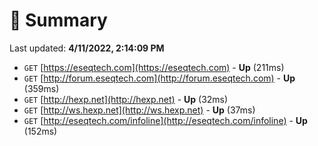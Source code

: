 # 📖 Summary
Last updated: **4/11/2022, 2:14:09 PM**

- `GET` [https://eseqtech.com](https://eseqtech.com) - **Up** (211ms)
- `GET` [http://forum.eseqtech.com](http://forum.eseqtech.com) - **Up** (359ms)
- `GET` [http://hexp.net](http://hexp.net) - **Up** (32ms)
- `GET` [http://ws.hexp.net](http://ws.hexp.net) - **Up** (37ms)
- `GET` [http://eseqtech.com/infoline](http://eseqtech.com/infoline) - **Up** (152ms)
